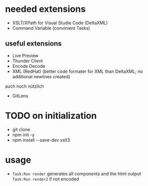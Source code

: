 # needed extensions
* XSLT/XPath for Visual Studie Code (DeltaXML)
* Command Variable (convinient Tasks)
## useful extensions
* Live Preview
* Thunder Client
* Encode Decode
* XML (RedHat) (better code formater for XML than DeltaXML; no additional newlines created)

auch noch nützlich
* GitLens



# TODO on initialization
* git clone
* npm init -y
* npm install --save-dev xslt3

# usage
* `Task:Run render` generates all components and the html output\
`Task:Run render2` if not encoded
